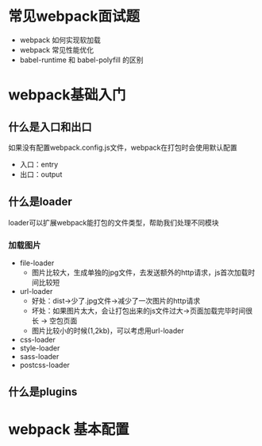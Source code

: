 # 常见webpack面试题

- webpack 如何实现软加载
- webpack 常见性能优化
- babel-runtime 和 babel-polyfill 的区别

# webpack基础入门

## 什么是入口和出口

如果没有配置webpack.config.js文件，webpack在打包时会使用默认配置
- 入口：entry
- 出口：output

## 什么是loader

loader可以扩展webpack能打包的文件类型，帮助我们处理不同模块

### 加载图片

- file-loader
  - 图片比较大，生成单独的jpg文件，去发送额外的http请求，js首次加载时间比较短
- url-loader
  - 好处：dist->少了.jpg文件->减少了一次图片的http请求
  - 坏处：如果图片太大，会让打包出来的js文件过大->页面加载完毕时间很长 -> 空包页面
  - 图片比较小的时候(1,2kb)，可以考虑用url-loader
- css-loader
- style-loader
- sass-loader 
- postcss-loader

## 什么是plugins



# webpack 基本配置
